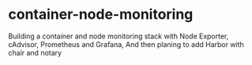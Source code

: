 # container-node-monitoring
Building a container and node monitoring stack with Node Exporter, cAdvisor, Prometheus and Grafana, And then planing to add Harbor with chair and notary
